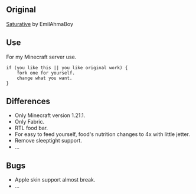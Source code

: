 ## Original
[Saturative](https://github.com/EmilAhmaBoy/saturative) by EmilAhmaBoy

## Use
For my Minecraft server use.
```
if (you like this || you like original work) {
    fork one for yourself.
    change what you want.
}
```

## Differences
- Only Minecraft version 1.21.1.
- Only Fabric.
- RTL food bar.
- For easy to feed yourself, food's nutrition changes to 4x with little jetter.
- Remove sleeptight support.
- ...

## Bugs
- Apple skin support almost break.
- ...
